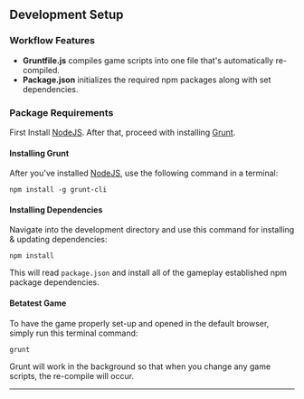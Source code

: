## Development Setup
### Workflow Features

- **Gruntfile.js** compiles game scripts into one file that's automatically re-compiled.
- **Package.json**  initializes the required npm packages along with set dependencies.

### Package Requirements
First Install [NodeJS](http://nodejs.org). After that, proceed with installing [Grunt](http://gruntjs.com).

#### Installing Grunt

After you've installed [NodeJS](http://nodejs.org/), use the following command in a terminal:

```
npm install -g grunt-cli
```

#### Installing Dependencies

Navigate into the development directory and use this command for installing & updating dependencies:

```
npm install
```

This will read `package.json` and install all of the gameplay established npm package dependencies.

#### Betatest Game

To have the game properly set-up and opened in the default browser, simply run this terminal command:

```
grunt
```

Grunt will work in the background so that when you change any game scripts, the re-compile will occur.

---
